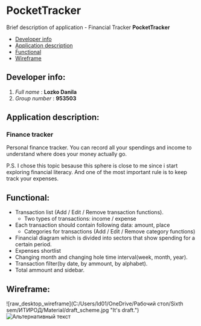 # PocketTracker
Brief description of application - Financial Tracker **PocketTracker**
+ [Developer info](#DevInfo)
+ [Application description](#AppDescr)
+ [Functional](#Func)
+ [Wireframe](#Wireframe)

## <a name="DevInfo"></a> Developer info:
1.  *Full name* : **Lozko Danila**
2.  *Group number* : **953503**
## <a name="AppDescr"></a> Application description:
### **Finance tracker**

Personal finance tracker. You can record all your spendings and income to
understand where does your money actually go.

P.S. I chose this topic besause this sphere is close to me since i start exploring financial literacy. And one of
the most important rule is to keep track your expenses.
## <a name="Func"></a> Functional:
+ Transaction list (Add / Edit / Remove transaction functions).
  + Two types of transactions: income / expense
+ Each transaction should contain following data: amount, place
  + Categories for transactions (Add / Edit / Remove category functions)
+ Financial diagram which is divided into sectors that show spending for a certain period.
+ Expenses shortlist
+ Changing month and changing hole time interval(week, month, year).
+ Transaction filter(by date, by ammount, by alphabet).
+ Total ammount and sidebar.
## <a name="Wireframe"></a> Wireframe:
![raw_desktop_wireframe](C:/Users/ld01/OneDrive/Рабочий стол/Sixth sem/ИТИРОД/Material/draft_scheme.jpg "It's draft.")
![Альтернативный текст](/путь/к/изображению.jpg)
